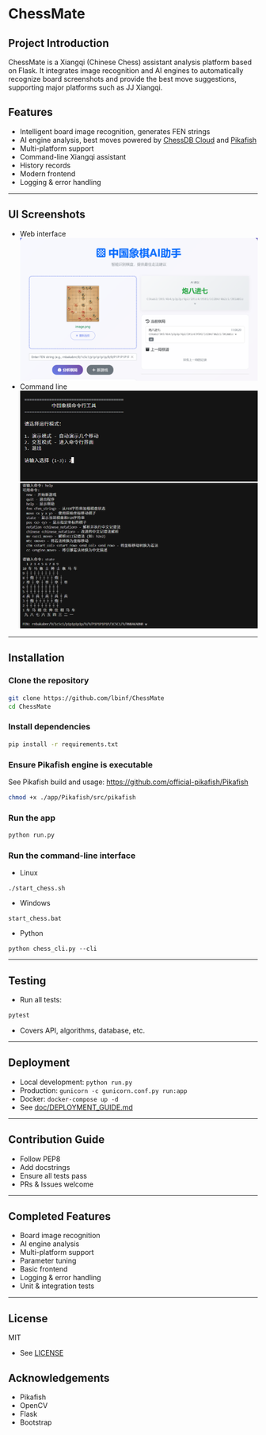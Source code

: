 # ChessMate

## Project Introduction
ChessMate is a Xiangqi (Chinese Chess) assistant analysis platform based on Flask. It integrates image recognition and AI engines to automatically recognize board screenshots and provide the best move suggestions, supporting major platforms such as JJ Xiangqi.

## Features
- Intelligent board image recognition, generates FEN strings
- AI engine analysis, best moves powered by [ChessDB Cloud](https://www.chessdb.cn/) and [Pikafish](https://github.com/official-pikafish/Pikafish)
- Multi-platform support
- Command-line Xiangqi assistant
- History records
- Modern frontend
- Logging & error handling

---

## UI Screenshots
- Web interface
![Main UI Screenshot](doc/images/ui_screenshot.png)
- Command line
![CLI Screenshot 1](doc/images/cli_1.png)
![CLI Screenshot 2](doc/images/cli_2.png)

---

## Installation

### Clone the repository
```bash
git clone https://github.com/lbinf/ChessMate
cd ChessMate
```

### Install dependencies
```bash
pip install -r requirements.txt
```

### Ensure Pikafish engine is executable
See Pikafish build and usage: https://github.com/official-pikafish/Pikafish

```bash
chmod +x ./app/Pikafish/src/pikafish
```

### Run the app
```bash
python run.py
```

### Run the command-line interface
- Linux
```
./start_chess.sh
```
- Windows
```
start_chess.bat
```
- Python
```
python chess_cli.py --cli
```

---

## Testing
- Run all tests:
```bash
pytest
```
- Covers API, algorithms, database, etc.

---

## Deployment
- Local development: `python run.py`
- Production: `gunicorn -c gunicorn.conf.py run:app`
- Docker: `docker-compose up -d`
- See [doc/DEPLOYMENT_GUIDE.md](doc/DEPLOYMENT_GUIDE.md)

---

## Contribution Guide
- Follow PEP8
- Add docstrings
- Ensure all tests pass
- PRs & Issues welcome

---

## Completed Features
- Board image recognition
- AI engine analysis
- Multi-platform support
- Parameter tuning
- Basic frontend
- Logging & error handling
- Unit & integration tests

---

## License
MIT
- See [LICENSE](LICENSE)

## Acknowledgements
- Pikafish
- OpenCV
- Flask
- Bootstrap 